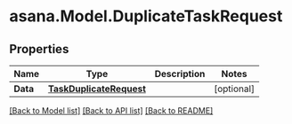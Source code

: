 
# asana.Model.DuplicateTaskRequest

## Properties

Name | Type | Description | Notes
------------ | ------------- | ------------- | -------------
**Data** | [**TaskDuplicateRequest**](TaskDuplicateRequest.md) |  | [optional] 

[[Back to Model list]](../README.md#documentation-for-models)
[[Back to API list]](../README.md#documentation-for-api-endpoints)
[[Back to README]](../README.md)

